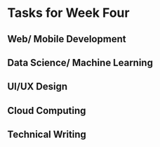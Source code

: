 # Tasks for Week Four

## Web/ Mobile Development

## Data Science/ Machine Learning

## UI/UX Design

## Cloud Computing

## Technical Writing

